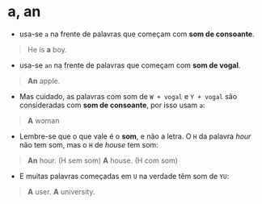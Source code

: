 # a, an

- usa-se `a` na frente de palavras que começam com **som de consoante**.
> He is **a** boy.

- usa-se `an` na frente de palavras que começam com **som de vogal**.
> **An** apple.

- Mas cuidado, as palavras com som de `W + vogal` e  `Y + vogal` são consideradas com **som de consoante**, por isso usam `a`:
> **A** woman

- Lembre-se que o que vale é o **som**, e não a letra. O `H` da palavra *hour* não tem som, mas o `H` de *house* tem som:

> **An** hour. (H sem som)
> **A** house. (H com som)

- E muitas palavras começadas em `U` na verdade têm som de `YU`:

> **A** user.
> **A** university.
